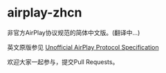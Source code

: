 airplay-zhcn
============

非官方AirPlay协议规范的简体中文版。(翻译中...)

英文原版参见 [Unofficial AirPlay Protocol Specification](http://nto.github.io/AirPlay.html)

欢迎大家一起参与，提交Pull Requests。
